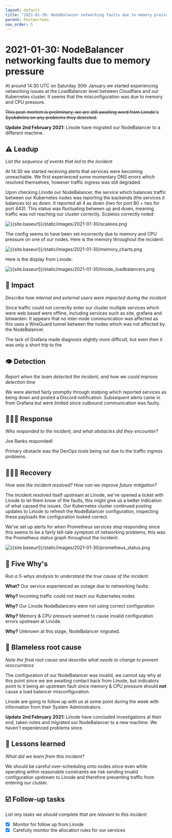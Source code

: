 ```yaml
---
layout: default
title: "2021-01-30: NodeBalancer networking faults due to memory pressure"
parent: Postmortems
nav_order: 5
---
```


# 2021-01-30: NodeBalancer networking faults due to memory pressure

At around 14:30 UTC on Saturday 30th January we started experiencing networking issues at the LoadBalancer level between Cloudflare and our Kubernetes cluster. It seems that the misconfiguration was due to memory and CPU pressure.

~~This post-mortem is preliminary, we are still awaiting word from Linode's SysAdmins on any problems they detected.~~

**Update 2nd February 2021:** Linode have migrated our NodeBalancer to a different machine.

## ⚠️ Leadup

*List the sequence of events that led to the incident*

At 14:30 we started receiving alerts that services were becoming unreachable. We first experienced some momentary DNS errors which resolved themselves, however traffic ingress was still degraded.

Upon checking Linode our NodeBalancer, the service which balances traffic between our Kubernetes nodes was reporting the backends (the services it balances to) as down. It reported all 4 as down (two for port 80 + two for port 443). This status was fluctuating between up and down, meaning traffic was not reaching our cluster correctly. Scaleios correctly noted:

![{{site.baseurl}}/static/images/2021-01-30/scaleios.png]({{site.baseurl}}/static/images/2021-01-30/scaleios.png)

The config seems to have been set incorrectly due to memory and CPU pressure on one of our nodes. Here is the memory throughout the incident:

![{{site.baseurl}}/static/images/2021-01-30/memory_charts.png]({{site.baseurl}}/static/images/2021-01-30/memory_charts.png)

Here is the display from Linode:

![{{site.baseurl}}/static/images/2021-01-30/linode_loadbalancers.png]({{site.baseurl}}/static/images/2021-01-30/linode_loadbalancers.png)

## 🥏 Impact

*Describe how internal and external users were impacted during the incident*

Since traffic could not correctly enter our cluster multiple services which were web based were offline, including services such as site, grafana and bitwarden. It appears that no inter-node communication was affected as this uses a WireGuard tunnel between the nodes which was not affected by the NodeBalancer.

The lack of Grafana made diagnosis slightly more difficult, but even then it was only a short trip to the

## 👁️ Detection

*Report when the team detected the incident, and how we could improve detection time*

We were alerted fairly promptly through statping which reported services as being down and posted a Discord notification. Subsequent alerts came in from Grafana but were limited since outbound communication was faulty.

## 🙋🏿‍♂️ Response

*Who responded to the incident, and what obstacles did they encounter?*

Joe Banks responded!

Primary obstacle was the DevOps tools being out due to the traffic ingress problems.

## 🙆🏽‍♀️ Recovery

*How was the incident resolved? How can we improve future mitigation?*

The incident resolved itself upstream at Linode, we've opened a ticket with Linode to let them know of the faults, this might give us a better indication of what caused the issues. Our Kubernetes cluster continued posting updates to Linode to refresh the NodeBalancer configuration, inspecting these payloads the configuration looked correct.

We've set up alerts for when Prometheus services stop responding since this seems to be a fairly tell-tale symptom of networking problems, this was the Prometheus status graph throughout the incident:

![{{site.baseurl}}/static/images/2021-01-30/prometheus_status.png]({{site.baseurl}}/static/images/2021-01-30/prometheus_status.png)

## 🔎 Five Why's

*Run a 5-whys analysis to understand the true cause of the incident.*

**What?** Our service experienced an outage due to networking faults.

**Why?** Incoming traffic could not reach our Kubernetes nodes

**Why?** Our Linode NodeBalancers were not using correct configuration

**Why?** Memory & CPU pressure seemed to cause invalid configuration errors upstream at Linode.

**Why?** Unknown at this stage, NodeBalancer migrated.

## 🌱 Blameless root cause

*Note the final root cause and describe what needs to change to prevent reoccurrance*

The configuration of our NodeBalancer was invalid, we cannot say why at this point since we are awaiting contact back from Linode, but indicators point to it being an upstream fault since memory & CPU pressure should **not** cause a load balancer misconfiguration.

Linode are going to follow up with us at some point during the week with information from their System Administrators.

**Update 2nd February 2021:** Linode have concluded investigations at their end, taken notes and migrated our NodeBalancer to a new machine. We haven't experienced problems since.

## 🤔 Lessons learned

*What did we learn from this incident?*

We should be careful over-scheduling onto nodes since even while operating within reasonable constraints we risk sending invalid configuration upstream to Linode and therefore preventing traffic from entering our cluster.

## ☑️ Follow-up tasks

*List any tasks we should complete that are relevant to this incident*

- [x]  Monitor for follow up from Linode
- [x]  Carefully monitor the allocation rules for our services
